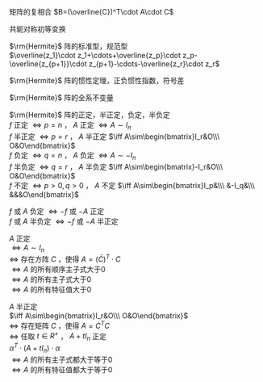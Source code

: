 矩阵的复相合 $B=(\overline{C})^T\cdot A\cdot C$  
  
共轭对称初等变换  
  
$\rm{Hermite}$ 阵的标准型，规范型  
$\overline{z_1}\cdot z_1+\cdots+\overline{z_p}\cdot z_p-\overline{z_{p+1}}\cdot z_{p+1}-\cdots-\overline{z_r}\cdot z_r$  
  
$\rm{Hermite}$ 阵的惯性定理，正负惯性指数，符号差  
  
$\rm{Hermite}$ 阵的全系不变量  
  
$\rm{Hermite}$ 阵的正定，半正定，负定，半负定  
$f$ 正定 $\iff p=n$ ， $A$ 正定 $\iff A\sim I_n$  
$f$ 半正定 $\iff p=r$ ， $A$ 半正定 $\iff A\sim\begin{bmatrix}I_r&O\\\ O&O\end{bmatrix}$  
$f$ 负定 $\iff q=n$ ， $A$ 负定 $\iff A\sim-I_n$  
$f$ 半负定 $\iff q=r$ ， $A$ 半负定 $\iff A\sim\begin{bmatrix}-I_r&O\\\ O&O\end{bmatrix}$  
$f$ 不定 $\iff p>0,q>0$ ， $A$ 不定 $\iff A\sim\begin{bmatrix}I_p&\\\ &-I_q&\\\ &&&O\end{bmatrix}$  
  
$f$ 或 $A$ 负定 $\iff -f$ 或 $-A$ 正定  
$f$ 或 $A$ 半负定 $\iff -f$ 或 $-A$ 半正定  
  
$A$ 正定  
$\iff A\sim I_n$  
$\iff$ 存在方阵 $C$ ，使得 $A=(\bar C)^T\cdot C$  
$\iff A$ 的所有顺序主子式大于0  
$\iff A$ 的所有主子式大于0  
$\iff A$ 的所有特征值大于0  
  
$A$ 半正定  
$\iff A\sim\begin{bmatrix}I_r&O\\\ O&O\end{bmatrix}$  
$\iff$ 存在矩阵 $C$ ，使得 $A=C^TC$  
$\iff$ 任取 $t\in R^+$ ， $A+tI_n$ 正定  
$\alpha^T\cdot(A+tI_n)\cdot\alpha$  
$\iff A$ 的所有主子式都大于等于0  
$\iff A$ 的所有特征值都大于等于0  
